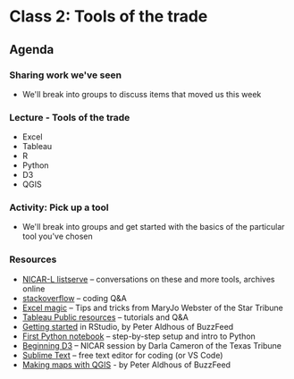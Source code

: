 # Class 2: Tools of the trade

## Agenda

### Sharing work we've seen

* We'll break into groups to discuss items that moved us this week 

### Lecture - Tools of the trade

* Excel
* Tableau
* R
* Python
* D3
* QGIS


### Activity: Pick up a tool

* We'll break into groups and get started with the basics of the particular tool you've chosen

### Resources

* [NICAR-L listserve](https://www.ire.org/resource-center/listservs/subscribe-to-nicar-l) – conversations on these and more tools, archives online
* [stackoverflow](https://stackoverflow.com/questions) – coding Q&A
* [Excel magic](https://mjwebster.github.io/DataJ/tipsheets/ExcelMagic.pdf) – Tips and tricks from MaryJo Webster of the Star Tribune
* [Tableau Public resources](https://public.tableau.com/en-us/s/resources) – tutorials and Q&A
* [Getting started](https://paldhous.github.io/NICAR/2018/r-analysis.html) in RStudio, by Peter Aldhous of BuzzFeed
* [First Python notebook](https://www.firstpythonnotebook.org/) – step-by-step setup and intro to Python
* [Beginning D3](https://github.com/darlacameron/beginning-d3-nicar-2018) – NICAR session by Darla Cameron of the Texas Tribune
* [Sublime Text](https://www.sublimetext.com/) – free text editor for coding (or VS Code)
* [Making maps with QGIS](https://paldhous.github.io/NICAR/2015/qgis.html) - by Peter Aldhous of BuzzFeed

